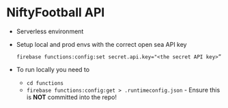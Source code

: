 NiftyFootball API
=================

* Serverless environment

* Setup local and prod envs with the correct open sea API key
    ```
    firebase functions:config:set secret.api.key="<the secret API key>”
    ```
* To run locally you need to 
    * `cd functions`
    * `firebase functions:config:get > .runtimeconfig.json` - Ensure this is **NOT** committed into the repo!
